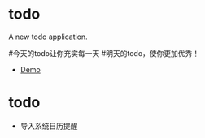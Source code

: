 # todo

A new todo application.

#今天的todo让你充实每一天
#明天的todo，使你更加优秀！

- [Demo](https://github.com/azhansy/todo/raw/master/release/todo-v1.0.0-c2-release.apk)

# todo
- 导入系统日历提醒